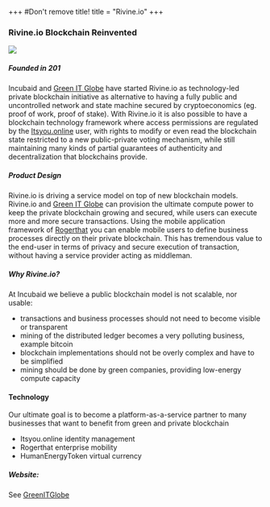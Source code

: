 +++
#Don't remove title!
title = "Rivine.io"
+++

### Rivine.io Blockchain Reinvented

<img class="rivine" src="img/rivine.jpg">

##### Founded in 201

Incubaid and <a href="http://www.greenitglobe.com" target="_blank">Green IT Globe</a> have started Rivine.io as technology-led private blockchain initiative as alternative to having a fully public and uncontrolled network and state machine secured by cryptoeconomics (eg. proof of work, proof of stake). With Rivine.io it is also possible to have a blockchain technology framework where access permissions are regulated by the <a href="https://itsyou.online/" target="_blank">Itsyou.online</a> user, with rights to modify or even read the blockchain state restricted to a new public-private voting mechanism, while still maintaining many kinds of partial guarantees of authenticity and decentralization that blockchains provide.

##### Product Design

Rivine.io is driving a service model on top of new blockchain models. Rivine.io and <a href="http://www.greenitglobe.com" target="_blank">Green IT Globe</a> can provision the ultimate compute power to keep the private blockchain growing and secured, while users can execute more and more secure transactions. Using the mobile application framework of <a href="http://www.rogerthat.net" target="_blank">Rogerthat</a> you can enable mobile users to define business processes directly on their private blockchain. This has tremendous value to the end-user in terms of privacy and secure execution of transaction, without having a service provider acting as middleman.

##### Why Rivine.io?

At Incubaid we believe a public blockchain model is not scalable, nor usable:

* transactions and business processes should not need to become visible or transparent
* mining of the distributed ledger becomes a very polluting business, example bitcoin
* blockchain implementations should not be overly complex and have to be simplified
* mining should be done by green companies, providing low-energy compute capacity

#### Technology

Our ultimate goal is to become a platform-as-a-service partner to many businesses that want to benefit from green and private blockchain

* Itsyou.online identity management
* Rogerthat enterprise mobility
* HumanEnergyToken virtual currency

##### Website:

See [GreenITGlobe](https://www.gig.tech)
